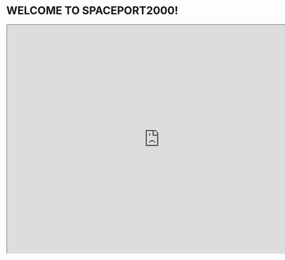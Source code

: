 <!DOCTYPE html>
<html lang="en">
<head>
<meta charset="UTF-8">
<meta name="viewport" content="width=device-width, initial-scale=1.0">
<title>SPACEPORT2000</title>
<script>
// Set your desired high score
const HIGH_SCORE = 2002;

// Function to call when the game sends a score
function checkGameCompletion(playerScore) {
  if(playerScore >= 2002) {
    // Show the button if the high score is met
    document.getElementById('next level').style.display = 'block';
  }
}



  window.location.href = 'https://drive.google.com/drive/folders/1wnGI1SQyVXdnYNavQONhBeKvKMUXS_FW';
}
</script>
</head>
<body>

<h1>WELCOME TO SPACEPORT2000!</h1>

<!-- Embed the arcade game -->
<iframe src="https://games.aarp.org/games/atari-asteroids" width="800" height="600"></iframe>

<!-- Button to redirect to Google Drive folder, hidden by default -->
<button id="next level" style="display: none;" onclick="redirectToDrive()">Go to Google Drive Folder</button>

</body>
</html>


